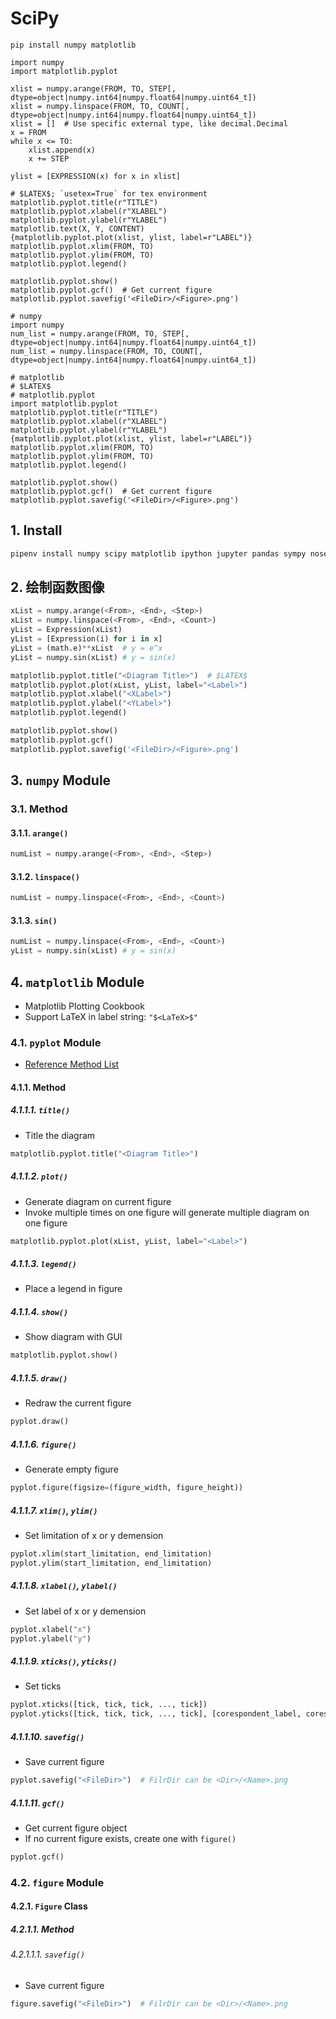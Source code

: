 # SciPy

`pip install numpy matplotlib`

```python3
import numpy
import matplotlib.pyplot

xlist = numpy.arange(FROM, TO, STEP[, dtype=object|numpy.int64|numpy.float64|numpy.uint64_t])
xlist = numpy.linspace(FROM, TO, COUNT[, dtype=object|numpy.int64|numpy.float64|numpy.uint64_t])
xlist = []  # Use specific external type, like decimal.Decimal
x = FROM
while x <= TO:
    xlist.append(x)
    x += STEP

ylist = [EXPRESSION(x) for x in xlist]

# $LATEX$; `usetex=True` for tex environment
matplotlib.pyplot.title(r"TITLE")
matplotlib.pyplot.xlabel(r"XLABEL")
matplotlib.pyplot.ylabel(r"YLABEL")
matplotlib.text(X, Y, CONTENT)
{matplotlib.pyplot.plot(xlist, ylist, label=r"LABEL")}
matplotlib.pyplot.xlim(FROM, TO)
matplotlib.pyplot.ylim(FROM, TO)
matplotlib.pyplot.legend()

matplotlib.pyplot.show()
matplotlib.pyplot.gcf()  # Get current figure
matplotlib.pyplot.savefig('<FileDir>/<Figure>.png')

# numpy
import numpy
num_list = numpy.arange(FROM, TO, STEP[, dtype=object|numpy.int64|numpy.float64|numpy.uint64_t])
num_list = numpy.linspace(FROM, TO, COUNT[, dtype=object|numpy.int64|numpy.float64|numpy.uint64_t])

# matplotlib
# $LATEX$
# matplotlib.pyplot
import matplotlib.pyplot
matplotlib.pyplot.title(r"TITLE")
matplotlib.pyplot.xlabel(r"XLABEL")
matplotlib.pyplot.ylabel(r"YLABEL")
{matplotlib.pyplot.plot(xlist, ylist, label=r"LABEL")}
matplotlib.pyplot.xlim(FROM, TO)
matplotlib.pyplot.ylim(FROM, TO)
matplotlib.pyplot.legend()

matplotlib.pyplot.show()
matplotlib.pyplot.gcf()  # Get current figure
matplotlib.pyplot.savefig('<FileDir>/<Figure>.png')
```

## 1. Install

```powershell
pipenv install numpy scipy matplotlib ipython jupyter pandas sympy nose
```

## 2. 绘制函数图像

```python
xList = numpy.arange(<From>, <End>, <Step>)
xList = numpy.linspace(<From>, <End>, <Count>)
yList = Expression(xList)
yList = [Expression(i) for i in x]
yList = (math.e)**xList  # y = e^x
yList = numpy.sin(xList) # y = sin(x)

matplotlib.pyplot.title("<Diagram Title>")  # $LATEX$
matplotlib.pyplot.plot(xList, yList, label="<Label>")
matplotlib.pyplot.xlabel("<XLabel>")
matplotlib.pyplot.ylabel("<YLabel>")
matplotlib.pyplot.legend()

matplotlib.pyplot.show()
matplotlib.pyplot.gcf()
matplotlib.pyplot.savefig('<FileDir>/<Figure>.png')
```

## 3. `numpy` Module

### 3.1. Method

#### 3.1.1. `arange()`

```python
numList = numpy.arange(<From>, <End>, <Step>)
```

#### 3.1.2. `linspace()`

```python
numList = numpy.linspace(<From>, <End>, <Count>)
```

#### 3.1.3. `sin()`

```python
numList = numpy.linspace(<From>, <End>, <Count>)
yList = numpy.sin(xList) # y = sin(x)
```

## 4. `matplotlib` Module

- Matplotlib Plotting Cookbook
- Support LaTeX in label string: `"$<LaTeX>$"`

### 4.1. `pyplot` Module

- [Reference Method List](https://matplotlib.org/api/_as_gen/matplotlib.pyplot.html#module-matplotlib.pyplot)

#### 4.1.1. Method

##### 4.1.1.1. `title()`

- Title the diagram

```python
matplotlib.pyplot.title("<Diagram Title>")
```

##### 4.1.1.2. `plot()`

- Generate diagram on current figure
- Invoke multiple times on one figure will generate multiple diagram on one figure

```python
matplotlib.pyplot.plot(xList, yList, label="<Label>")
```

##### 4.1.1.3. `legend()`

- Place a legend in figure

##### 4.1.1.4. `show()`

- Show diagram with GUI

```python
matplotlib.pyplot.show()
```

##### 4.1.1.5. `draw()`

- Redraw the current figure

```python
pyplot.draw()
```

##### 4.1.1.6. `figure()`

- Generate empty figure

```python
pyplot.figure(figsize=(figure_width, figure_height))
```

##### 4.1.1.7. `xlim()`, `ylim()`

- Set limitation of x or y demension

```python
pyplot.xlim(start_limitation, end_limitation)
pyplot.ylim(start_limitation, end_limitation)
```

##### 4.1.1.8. `xlabel()`, `ylabel()`

- Set label of x or y demension

```python
pyplot.xlabel("x")
pyplot.ylabel("y")
```

##### 4.1.1.9. `xticks()`, `yticks()`

- Set ticks

```python
pyplot.xticks([tick, tick, tick, ..., tick])
pyplot.yticks([tick, tick, tick, ..., tick], [corespondent_label, corespondent_label, ..., corespondent_label])
```

##### 4.1.1.10. `savefig()`

- Save current figure

```python
pyplot.savefig("<FileDir>")  # FilrDir can be <Dir>/<Name>.png
```

##### 4.1.1.11. `gcf()`

- Get current figure object
- If no current figure exists, create one with `figure()`

```python
pyplot.gcf()
```

### 4.2. `figure` Module

#### 4.2.1. `Figure` Class

##### 4.2.1.1. Method

###### 4.2.1.1.1. `savefig()`

- Save current figure

```python
figure.savefig("<FileDir>")  # FilrDir can be <Dir>/<Name>.png
```
